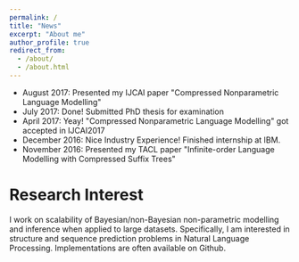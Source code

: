 ```yaml
---
permalink: /
title: "News"
excerpt: "About me"
author_profile: true
redirect_from: 
  - /about/
  - /about.html
---
```


* August 2017: Presented my IJCAI paper "Compressed Nonparametric Language Modelling"
* July 2017: Done! Submitted PhD thesis for examination
* April 2017: Yeay! "Compressed Nonparametric Language Modelling" got accepted in IJCAI2017
* December 2016: Nice Industry Experience! Finished internship at IBM.
* November 2016: Presented my TACL paper "Infinite-order Language Modelling with Compressed Suffix Trees"

Research Interest
======
I work on scalability of Bayesian/non-Bayesian non-parametric modelling and inference when applied to large datasets. Specifically, I am interested in structure and sequence prediction problems in Natural Language Processing. Implementations are often available on Github.
